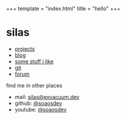 +++
template = "index.html"
title = "hello"
+++

# silas

- [projects](@/projects/_index.md)
- [blog](@/blog/_index.md)
- [some stuff i like](@/stuff_i_like/_index.md)
- [git](https://git.exvacuum.dev)
- [forum](https://forum.exvacuum.dev)

find me in other places

- mail:  <a href="mailto:silas@exvacuum.dev" rel="me">silas@exvacuum.dev</a>
- github: <a href="https://github.com/soaosdev" rel="me">@soaosdev</a>
- youtube: [@soaosdev](https://youtube.com/@soaosdev)
